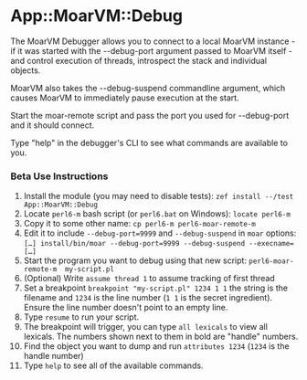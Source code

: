 # App::MoarVM::Debug

The MoarVM Debugger allows you to connect to a local MoarVM instance - if it was started with the --debug-port argument passed to MoarVM itself - and control execution of threads, introspect the stack and individual objects.

MoarVM also takes the --debug-suspend commandline argument, which causes MoarVM to immediately pause execution at the start.

Start the moar-remote script and pass the port you used for --debug-port and it should connect.

Type "help" in the debugger's CLI to see what commands are available to you.


### Beta Use Instructions

1. Install the module (you may need to disable tests):
    `zef install --/test App::MoarVM::Debug`
2. Locate `perl6-m` bash script (or `perl6.bat` on Windows): `locate perl6-m`
3. Copy it to some other name: `cp perl6-m perl6-moar-remote-m`
4. Edit it to include `--debug-port=9999` and `--debug-suspend` in `moar` options:
    `[…] install/bin/moar --debug-port=9999 --debug-suspend --execname=[…]`
5. Start the program you want to debug using that new script:
    `perl6-moar-remote-m  my-script.pl`
6. (Optional) Write `assume thread 1` to assume tracking of first thread
7. Set a breakpoint `breakpoint "my-script.pl" 1234 1 1`
    the string is the filename and `1234` is the line number (`1 1` is the secret ingredient).
    Ensure the line number doesn't point to an empty line.
8. Type `resume` to run your script.
9. The breakpoint will trigger, you can type `all lexicals` to view all lexicals. The numbers
    shown next to them in bold are "handle" numbers.
10. Find the object you want to dump and run `attributes 1234` (`1234` is the handle number)
11. Type `help` to see all of the available commands.
